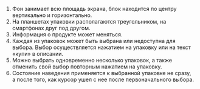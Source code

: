 1. Фон занимает всю площадь экрана, блок находится по центру вертикально и 
горизонтально. 
2. На планшетах упаковки располагаются треугольником, на смартфонах друг под 
другом. 
3. Информация о продукте может меняться. 
4. Каждая из упаковок может быть выбрана или недоступна для выбора. Выбор 
осуществляется нажатием на упаковку или на текст «купи» в описании. 
5. Можно выбрать одновременно несколько упаковок, а также отменить свой 
выбор повторным нажатием на упаковку. 
6. Состояние наведения применяется к выбранной упаковке не сразу, а после того, 
как курсор ушел с нее после первоначального выбора.